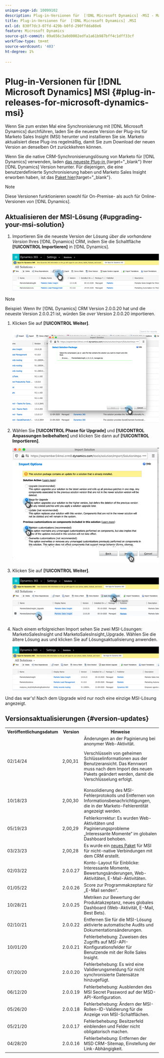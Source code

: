 ```yaml
---
unique-page-id: 10099102
description: Plug-in-Versionen für  [!DNL Microsoft Dynamics] -MSI - Marketo-Dokumente - Produktdokumentation
title: Plug-in-Versionen für  [!DNL Microsoft Dynamics] .MSI
exl-id: 830f7dc3-07fd-429b-b0fd-290ffdda88e6
feature: Microsoft Dynamics
source-git-commit: 09a656c3a0d0002edfa1a61b987bff4c1dff33cf
workflow-type: tm+mt
source-wordcount: '403'
ht-degree: 1%

---
```


# Plug-in-Versionen für [!DNL Microsoft Dynamics] MSI {#plug-in-releases-for-microsoft-dynamics-msi}

Wenn Sie zum ersten Mal eine Synchronisierung mit [!DNL Microsoft Dynamics] durchführen, laden Sie die neueste Version der Plug-ins für Marketo Sales Insight (MSI) herunter und installieren Sie sie. Marketo aktualisiert diese Plug-ins regelmäßig, damit Sie zum Download der neuen Version an denselben Ort zurückkehren können.

Wenn Sie die native CRM-Synchronisierungslösung von Marketo für [!DNL Dynamics] verwenden, laden [das neueste Plug-in ](/help/marketo/product-docs/marketo-sales-insight/msi-for-microsoft-dynamics/installing/download-the-marketo-sales-insight-solution-for-microsoft-dynamics.md){target="_blank"} Ihrer [!DNL Dynamics] Version herunter. Für diejenigen, die eine benutzerdefinierte Synchronisierung haben und Marketo Sales Insight erworben haben, ist das [Paket hier](https://mktg-cdn.marketo.com/community/MarketoSalesInsight_NonNative.zip){target="_blank"}.

>[!NOTE]
>
>Diese Versionen funktionieren sowohl für On-Premise- als auch für Online-Versionen von [!DNL Dynamics].

## Aktualisieren der MSI-Lösung {#upgrading-your-msi-solution}

1. Importieren Sie die neueste Version der Lösung _über die vorhandene Version_ Ihres [!DNL Dynamics] CRM, indem Sie die Schaltfläche **[!UICONTROL Importieren]** in [!DNL Dynamics].

   ![](assets/plug-in-releases-for-microsoft-dynamics-msi-1.png)

>[!NOTE]
>
>Beispiel: Wenn Ihr [!DNL Dynamics] CRM Version 2.0.0.20 hat und die neueste Version 2.0.0.21 ist, würden Sie _over_ Version 2.0.0.20 importieren.

1. Klicken Sie auf **[!UICONTROL Weiter]**.

   ![](assets/plug-in-releases-for-microsoft-dynamics-msi-2.png)

1. Wählen Sie **[!UICONTROL Phase für Upgrade]** und **[!UICONTROL Anpassungen beibehalten]** und klicken Sie dann auf **[!UICONTROL Importieren]**.

   ![](assets/plug-in-releases-for-microsoft-dynamics-msi-3.png)

1. Klicken Sie auf **[!UICONTROL Weiter]**.

   ![](assets/plug-in-releases-for-microsoft-dynamics-msi-4.png)

1. Nach einem erfolgreichen Import sehen Sie zwei MSI-Lösungen: MarketoSalesInsight und MarketoSalesInsight_Upgrade. Wählen Sie die ältere Lösung aus und klicken Sie auf Lösungsaktualisierung anwenden.

   ![](assets/plug-in-releases-for-microsoft-dynamics-msi-5.png)

Und das war&#39;s! Nach dem Upgrade wird nur noch eine einzige MSI-Lösung angezeigt.

## Versionsaktualisierungen {#version-updates}

<table>
 <tbody>
  <tr>
   <th>Veröffentlichungsdatum</th>
   <th>Version</th>
   <th>Hinweise</th>
  </tr>
  <tr>
   <td>02/14/24</td>
   <td>2,00,31</td>
   <td>Änderungen an der Paginierung bei anonymer Web-Aktivität.
   <p>
   Verschlüsseln von geheimen Schlüsselinformationen aus der Benutzeransicht. Das Kennwort muss nach dem Import des neuen Pakets geändert werden, damit die Verschlüsselung erfolgt.</td>
  </tr>
  <tr>
   <td>10/18/23</td>
   <td>2,00,30</td>
   <td>Konsolidierung des MSI-Fehlerprotokolls und Entfernen von Informationsbenachrichtigungen, die in der Marketo-Fehlerentität angezeigt werden.</td>
  </tr>
  <tr>
   <td>05/19/23</td>
   <td>2,00,29</td>
   <td>Fehlerkorrektur: Es wurden Web-Aktivitäten und Paginierungsprobleme „Interessante Momente“ im globalen Dashboard behoben.</td>
  </tr>
  <tr>
   <td>03/23/23</td>
   <td>2,00,28</td>
   <td>Es wurde ein <a href="https://mktg-cdn.marketo.com/community/MarketoSalesInsight_NonNative.zip">neues Paket</a> für MSI für nicht-native Verbindungen mit dem CRM erstellt.</td>
  </tr>
  <tr>
   <td>02/03/22</td>
   <td>2.0.0.27</td>
   <td>Konto-Layout für Einblicke: Interessante Momente, Bewertungsänderungen, Web-Aktivitäten, E-Mail-Aktivitäten.</td>
  </tr>
  <tr>
   <td>01/05/22</td>
   <td>2.0.0.26</td>
   <td>Score zur Programmakzeptanz für „E-Mail senden“.</td>
  </tr>
  <tr>
   <td>10/28/21</td>
   <td>2.0.0.25</td>
   <td>Metriken zur Bewertung der Produktakzeptanz, neues globales Dashboard (Web-Aktivität, E-Mail, Best Bets).</td>
  </tr>
  <tr>
   <td>02/10/21</td>
   <td>2.0.0.22</td>
   <td>Entfernen Sie für die MSI-Lösung aktivierte automatische Audits und Dokumentationsänderungen.</td>
  </tr>
  <tr>
   <td>10/01/20</td>
   <td>2.0.0.21</td>
   <td>Fehlerbehebung: Zuweisen des Zugriffs auf MSI-API-Konfigurationsfelder für Benutzende mit der Rolle Sales Insight.</td>
  </tr>
  <tr>
   <td>07/20/20</td>
   <td>2.0.0.20</td>
   <td>Fehlerbehebung: Es wird eine Validierungsmeldung für nicht synchronisierte Datensätze hinzugefügt.</td>
  </tr>
  <tr>
   <td>06/12/20</td>
   <td>2.0.0.19</td>
   <td>Fehlerbehebung: Ausblenden des MSI Secret Password auf der MSD-API-Konfiguration.</td>
  </tr>
  <tr>
   <td>05/26/20</td>
   <td>2.0.0.18</td>
   <td>Fehlerbehebung: Ändern der MSI-Rollen-ID-Validierung für die Anzeige von MSI-Schaltflächen.</td>
  </tr>
  <tr>
   <td>05/21/20</td>
   <td>2.0.0.17</td>
   <td>Fehlerbehebung: Besitzerfeld einblenden und Felder nicht obligatorisch machen.</td>
  </tr>
  <tr>
   <td>04/28/20</td>
   <td>2.0.0.16</td>
   <td>Fehlerbehebung: Entfernen der MSD CRM-Sitemap, Einstellung der Link-Abhängigkeit.</td>
  </tr>
 </tbody>
</table>
